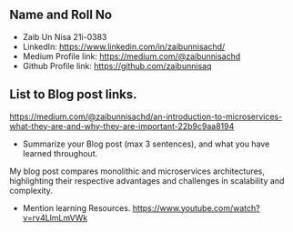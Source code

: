 
## Name and Roll No
- Zaib Un Nisa 21i-0383
- LinkedIn: https://www.linkedin.com/in/zaibunnisachd/
- Medium Profile link: https://medium.com/@zaibunnisachd
- Github Profile link: https://github.com/zaibunnisaq

## List to Blog post links.

https://medium.com/@zaibunnisachd/an-introduction-to-microservices-what-they-are-and-why-they-are-important-22b9c9aa8194

- Summarize your Blog post (max 3 sentences), and what you have learned throughout.

My blog post compares monolithic and microservices architectures, highlighting their respective advantages and challenges in scalability and complexity. 

- Mention learning Resources. 
https://www.youtube.com/watch?v=rv4LlmLmVWk

